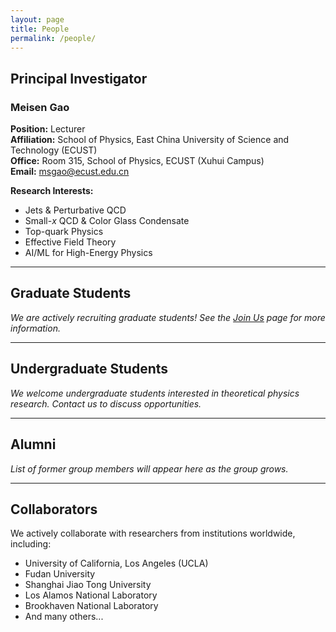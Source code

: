 ```yaml
---
layout: page
title: People
permalink: /people/
---
```


## Principal Investigator

### Meisen Gao

**Position:** Lecturer  
**Affiliation:** School of Physics, East China University of Science and Technology (ECUST)  
**Office:** Room 315, School of Physics, ECUST (Xuhui Campus)  
**Email:** msgao@ecust.edu.cn

**Research Interests:**
- Jets & Perturbative QCD
- Small-*x* QCD & Color Glass Condensate
- Top-quark Physics
- Effective Field Theory
- AI/ML for High-Energy Physics

---

## Graduate Students

*We are actively recruiting graduate students! See the [Join Us](/joining/) page for more information.*

---

## Undergraduate Students

*We welcome undergraduate students interested in theoretical physics research. Contact us to discuss opportunities.*

---

## Alumni

*List of former group members will appear here as the group grows.*

---

## Collaborators

We actively collaborate with researchers from institutions worldwide, including:

- University of California, Los Angeles (UCLA)
- Fudan University
- Shanghai Jiao Tong University
- Los Alamos National Laboratory
- Brookhaven National Laboratory
- And many others...

